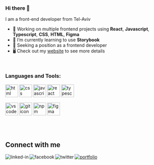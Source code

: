 ### Hi there 👋

I am a front-end developer from Tel-Aviv
- 🔭 Working on multiple frontend projects using **React**, **Javascript**, **Typescript**, **CSS**, **HTML**, **Figma**
- 🌱 I’m currently learning to use **Storybook**
- 🔎 Seeking a position as a frontend developer
- 🖥 Check out my [website](https://billieamit.com) to see more details

<br>

<h3 align="left">Languages and Tools:</h3>
<p align="left">
  <img src="https://cdn.jsdelivr.net/gh/devicons/devicon/icons/html5/html5-plain.svg" alt="html icon" title="HTML" width="40" height="40" />
  <img src="https://cdn.jsdelivr.net/gh/devicons/devicon/icons/css3/css3-plain.svg" alt="css icon" title="CSS" width="40" height="40" />
  <img src="https://cdn.jsdelivr.net/gh/devicons/devicon/icons/javascript/javascript-original.svg" alt="javascript icon" title="Javascript" width="40" height="40" />
  <img src="https://cdn.jsdelivr.net/gh/devicons/devicon/icons/react/react-original.svg" alt="react icon" title="React" width="40" height="40" />
  <img src="https://cdn.jsdelivr.net/gh/devicons/devicon/icons/typescript/typescript-original.svg" alt="typescript icon" title="Typescript" width="40" height="40" />
</p>

<p>
  <img src="https://cdn.jsdelivr.net/gh/devicons/devicon/icons/vscode/vscode-original.svg" alt="vscode icon" title="VSCode" width="40" height="40" />
  <img src="https://cdn.jsdelivr.net/gh/devicons/devicon/icons/git/git-original.svg" alt="git icon" title="Git" width="40" height="40" />
  <img src="https://cdn.jsdelivr.net/gh/devicons/devicon/icons/npm/npm-original-wordmark.svg" alt="npm icon" title="NPM" width="40" height="40" />
  <img src="https://cdn.jsdelivr.net/gh/devicons/devicon/icons/figma/figma-original.svg" alt="figma icon" title="Figma" width="40" height="40" />
</p>

<br>
<br>

## Connect with me
[<img align="left" alt="linked-in" src="https://img.shields.io/badge/linkedin-%230077B5.svg?&style=for-the-badge&logo=linkedin&logoColor=white" />](https://www.linkedin.com/in/billie-amit)
[<img align="left" alt="facebook" src="https://img.shields.io/badge/facebook-%231877F2.svg?&style=for-the-badge&logo=facebook&logoColor=white" />](https://www.facebook.com/billie.amit/)
[<img align="left" alt="twitter" src="https://img.shields.io/badge/twitter-%231DA1F2.svg?&style=for-the-badge&logo=twitter&logoColor=white" />](https://twitter.com/BillieAmit)
[![portfolio](https://img.shields.io/badge/my_portfolio-000?style=for-the-badge&logo=ko-fi&logoColor=white)](https://billieamit.com/)

<!--
**BillieAm/BillieAm** is a ✨ _special_ ✨ repository because its `README.md` (this file) appears on your GitHub profile.

Here are some ideas to get you started:

- 🔭 I’m currently working on ...
- 🌱 I’m currently learning ...
- 👯 I’m looking to collaborate on ...
- 🤔 I’m looking for help with ...
- 💬 Ask me about ...
- 📫 How to reach me: ...
- 😄 Pronouns: ...
- ⚡ Fun fact: ...

## Expertise
<img align="left" alt="react" src="https://img.shields.io/badge/react%20-%2320232a.svg?&style=for-the-badge&logo=react&logoColor=%2361DAFB" />
<br>
<br>
-->
